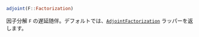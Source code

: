 ```julia
adjoint(F::Factorization)
```

因子分解 `F` の遅延随伴。デフォルトでは、[`AdjointFactorization`](@ref) ラッパーを返します。
